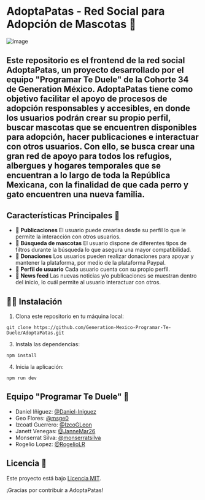 # AdoptaPatas - Red Social para Adopción de Mascotas 🐶
![image](https://github.com/Generation-Mexico-Programar-Te-Duele/AdoptaPatas/assets/108698608/ca3e66ac-4471-4e79-80c1-10c96d25d3ca)


## Este repositorio es el frontend de la red social AdoptaPatas, un proyecto desarrollado por el equipo "Programar Te Duele" de la Cohorte 34 de Generation México. AdoptaPatas tiene como objetivo facilitar el apoyo de procesos de adopción responsables y accesibles, en donde los usuarios podrán crear su propio perfil, buscar mascotas que se encuentren disponibles para adopción, hacer publicaciones e interactuar con otros usuarios.      Con ello, se busca crear una gran red de apoyo para todos los refugios, albergues y hogares temporales que se encuentran a lo largo de toda la República Mexicana, con la finalidad de que cada perro y gato encuentren una nueva familia.

## Características Principales  🐩
- 🐾 **Publicaciones**
El usuario puede crearlas desde su perfil lo que le permite la interacción con otros usuarios.
- 🐾 **Búsqueda de mascotas**
El usuario dispone de diferentes tipos de filtros durante la búsqueda lo que asegura una mayor compatibilidad.
- 🐾 **Donaciones**
Los usuarios pueden realizar donaciones para apoyar y mantener la plataforma, por medio de la plataforma Paypal.
- 🐾 **Perfil de usuario**
Cada usuario cuenta con su propio perfil.
- 🐾 **News feed**
Las nuevas noticias y/o publicaciones se muestran dentro del inicio, lo cuál permite al usuario interactuar con otros.

## 🐕‍🦺 Instalación
1. Clona este repositorio en tu máquina local:
```
git clone https://github.com/Generation-Mexico-Programar-Te-Duele/AdoptaPatas.git
```
3. Instala las dependencias:
```
npm install
```
4. Inicia la aplicación:
```
npm run dev
```

## Equipo "Programar Te Duele" 🦮 
- Daniel Iñiguez: [@Daniel-Iniguez](https://github.com/Daniel-Iniguez)
- Geo Flores: [@msge0](https://github.com/msge0)
- Izcoatl Guerrero:  [@IzcoGLeon](https://github.com/IzcoGLeon)
- Janett Venegas: [@JanneMar26](https://github.com/JanneMar26)
- Monserrat Silva:  [@monserratsilva](https://github.com/monserratsilva)
- Rogelio Lopez:  [@RogelioLR](https://github.com/RogelioLR)

## Licencia 📝
  Este proyecto está bajo [Licencia MIT](https://opensource.org/licenses/MIT).

  ¡Gracias por contribuir a AdoptaPatas!
  
